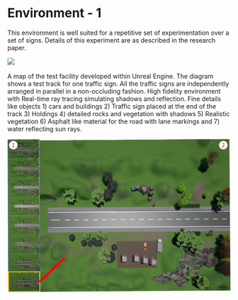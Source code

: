 # Environment - 1

This environment is well suited for a repetitive set of experimentation over a set of signs. Details of this experiment are as described in the research paper.  

![](../../.gitbook/assets/map1.png)

A map of the test facility developed within Unreal Engine. The diagram shows a test track for one traffic sign. All the traffic signs are independently arranged in parallel in a non-occluding fashion. High fidelity environment with Real-time ray tracing simulating shadows and reflection. Fine details like objects 1\) cars and buildings 2\) Traffic sign placed at the end of the track 3\) Holdings 4\) detailed rocks and vegetation with shadows 5\) Realistic vegetation 6\) Asphalt like material for the road with lane markings and 7\) water reflecting sun rays.

![Showing top view of the map created for Adversarial Attack analysis.](../../.gitbook/assets/map1_top.png)



